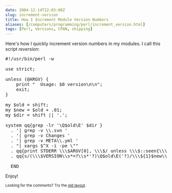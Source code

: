 ```yaml
--- 
date: 2004-12-14T22:03:00Z
slug: increment-version
title: How I Increment Module Version Numbers
aliases: [/computers/programming/perl/increment_version.html]
tags: [Perl, Versions, CPAN, shipping]
---
```


<p>Here's how I quickly increment version numbers in my modules. I call this script
<em>reversion</em>:</p>

<pre>#!/usr/bin/perl -w

use strict;

unless (@ARGV) {
    print &quot;  Usage: $0 version\n\n&quot;;
    exit;
}

my $old = shift;
my $new = $old + .01;
my $dir = shift || &#x0027;.&#x0027;;

system qq{grep -lr &#x0027;\Q$old\E&#x0027; $dir }
  . &#x0027;| grep -v \\.svn &#x0027;
  . &#x0027;| grep -v Changes &#x0027;
  . &#x0027;| grep -v META\\.yml &#x0027;
  . &quot;| xargs $^X -i -pe \&quot;&quot;
  . qq{print STDERR \\\$ARGV[0], \\\$/ unless \\\$::seen{\\\$ARGV[0]}++;}
  . qq{s/(\\\$VERSION\\s*=?\\s*&#x0027;?)\Q$old\E(&#x0027;?)/\\\${1}$new\\\$2/g&quot;};

__END__
</pre>

<p>Enjoy!</p>

<p class="past"><small>Looking for the comments? Try the <a rel="nofollow" href="//past.justatheory.com/computers/programming/perl/increment_version.html">old layout</a>.</small></p>


